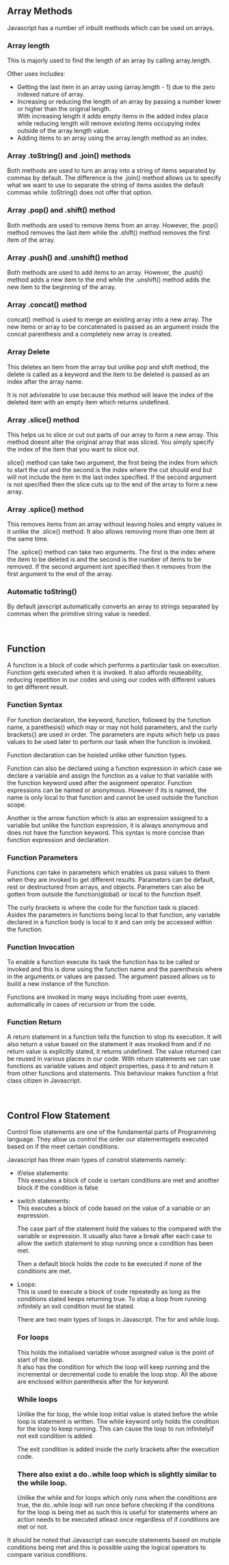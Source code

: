 <h2>Array Methods</h2>
<p>Javascript has a number of inbuilt methods which can be used on arrays.</p>
<h3>Array length</h3>
<p>
  This is majorly used to find the length of an array by calling array.length.
</p>
<p>Other uses includes:</p>

<ul>
  <li>
    Getting the last item in an array using (array.length - 1) due to the zero
    indexed nature of array.
  </li>
  <li>
    Increasing or reducing the length of an array by passing a number lower or
    higher than the original length. <br />
    With increasing length it adds empty items in the added index place while
    reducing length will remove existing items occupying index outside of the
    array.length value.
  </li>
  <li>Adding items to an array using the array.length method as an index.</li>
</ul>

<h3>Array .toString() and .join() methods</h3>
<p>
  Both methods are used to turn an array into a string of items separated by
  commas by default. The difference is the .join() method allows us to specify
  what we want to use to separate the string of items asides the default commas
  while .toString() does not offer that option.
</p>

<h3>Array .pop() and .shift() method</h3>
<p>
  Both methods are used to remove items from an array. However, the .pop()
  method removes the last item while the .shift() method removes the first item
  of the array.
</p>
<h3>Array .push() and .unshift() method</h3>
<p>
  Both methods are used to add items to an array. However, the .push() method
  adds a new item to the end while the .unshift() method adds the new item to
  the beginning of the array.
</p>

<h3>Array .concat() method</h3>
<p>
  concat() method is used to merge an existing array into a new array. The new
  items or array to be concatenated is passed as an argument inside the concat
  parenthesis and a completely new array is created.
</p>

<h3>Array Delete</h3>
<p>
  This deletes an item from the array but unlike pop and shift method, the
  delete is called as a keyword and the item to be deleted is passed as an index
  after the array name.
</p>
<p>
  It is not adviseable to use because this method will leave the index of the
  deleted item with an empty item which returns undefined.
</p>

<h3>Array .slice() method</h3>
<p>
  This helps us to slice or cut out parts of our array to form a new array. This
  method doesnt alter the original array that was sliced. You simply specify the
  index of the item that you want to slice out.
</p>
<p>
  slice() method can take two argument, the first being the index from which to
  start the cut and the second is the index where the cut should end but will
  not include the item in the last index specified. If the second argument is
  not specified then the slice cuts up to the end of the array to form a new
  array.
</p>

<h3>Array .splice() method</h3>
<p>
  This removes items from an array without leaving holes and empty values in it
  unlike the .slice() method. It also allows removing more than one item at the
  same time.
</p>
<p>
  The .splice() method can take two arguments. The first is the index where the
  item to be deleted is and the second is the number of items to be removed. If
  the second argument isnt specified then it removes from the first argument to
  the end of the array.
</p>

<h3>Automatic toString()</h3>
<p>
  By default javscript automatically converts an array to strings separated by
  commas when the primitive string value is needed.
</p>
<br />

<h2>Function</h2>
<p>
  A function is a block of code which performs a particular task on execution.
  Function gets executed when it is invoked. It also affords reuseability,
  reducing repetition in our codes and using our codes with different values to
  get different result.
</p>
<h3>Function Syntax</h3>
<p>
  For function declaration, the keyword, function, followed by the function
  name, a parethesis() which may or may not hold parameters, and the curly
  brackets{} are used in order. The parameters are inputs which help us pass
  values to be used later to perform our task when the function is invoked.
</p>
<p>Function declaration can be hoisted unlike other function types.</p>
<p>
  Function can also be declared using a function expression in which case we
  declare a variable and assign the function as a value to that variable with
  the function keyword used after the asignment operator. Function expressions
  can be named or anonymous. However if its is named, the name is only local to
  that function and cannot be used outside the function scope.
</p>
<p>
  Another is the arrow function which is also an expression assigned to a
  variable but unlike the function expression, it is always anonymous and does
  not have the function keyword. This syntax is more concise than function
  expression and declaration.
</p>

<h3>Function Parameters</h3>
<p>
  Functions can take in parameters which enables us pass values to them when
  they are invoked to get different results. Parameters can be default, rest or
  destructured from arrays, and objects. Parameters can also be gotten from
  outside the function(global) or local to the function itself.
</p>

<p>
  The curly brackets is where the code for the function task is placed. <br />
  Asides the parameters in functions being local to that function, any variable
  declared in a function body is local to it and can only be accessed within the
  function.
</p>

<h3>Function Invocation</h3>
<p>
  To enable a function execute its task the function has to be called or invoked
  and this is done using the function name and the parenthesis where in the
  arguments or values are passed. The argument passed allows us to build a new
  instance of the function.
</p>

<p>
  Functions are invoked in many ways including from user events, automatically
  in cases of recursion or from the code.
</p>

<h3>Function Return</h3>
<p>
  A return statement in a function tells the function to stop its execution. It
  will also return a value based on the statement it was invoked from and if no
  return value is explicitly stated, it returns undefined. The value returned
  can be reused in various places in our code. With return statements we can use
  functions as variable values and object properties, pass it to and return it
  from other functions and statements. This behaviour makes function a frist
  class citizen in Javascript.
</p>
<br />

<h2>Control Flow Statement</h2>
<p>
  Control flow statements are one of the fundamental parts of Programming
  language. They allow us control the order our statementsgets executed based on
  if the meet certain conditions.
</p>
<p>Javascript has three main types of constrol statements namely:</p>
<ul>
  <li>
    <p>
      if/else statements: <br />
      This executes a block of code is certain conditions are met and another
      block if the condition is false
    </p>
  </li>
  <li>
    <p>
      switch statements: <br />
      This executes a block of code based on the value of a variable or an
      expression.
    </p>
    <p>
      The case part of the statement hold the values to the compared with the
      variable or expression. It usually also have a break after each case to
      allow the swtich statement to stop running once a condition has been met.
    </p>
    <p>
      Then a default block holds the code to be executed if none of the
      conditions are met.
    </p>
  </li>
  <li>
    <p>
      Loops: <br />
      This is used to execute a block of code repeatedly as long as the
      conditions stated keeps returning true. To stop a loop from running
      infinitely an exit condition must be stated.
    </p>
    <p>
      There are two main types of loops in Javascript. The for and while loop.
    </p>
    <h3>For loops</h3>
    <p>
      This holds the initialised variable whose assigned value is the point of
      start of the loop. <br />
      It also has the condition for which the loop will keep running and the
      incremental or decremental code to enable the loop stop. All the above are
      enclosed within parenthesis after the for keyword.
    </p>
<h3>While loops</h3>
    
  <p>
      Unlike the for loop, the while loop initial value is stated before the
      while loop is statement is written. The while keyword only holds the
      condition for the loop to keep running. This can cause the loop to run
      infinitelyif not exit condition is added.
  </p>
  <p>
      The exit condition is added inside the curly brackets after the execution
      code.
  </p>
   <h3>
      There also exist a do..while loop which is slightly similar to the while
      loop.
    </h3>
    <p>Unlike the while and for loops which only runs when the conditions
      are true, the do..while loop will run once before checking if the
      conditions for the loop is being met as such this is useful for statements
      where an action needs to be executed atleast once regardless of if
      conditions are met or not.</p>
  
    
   
  </li>
</ul>

<p>
  It should be noted that Javascript can execute statements based on mutiple
  conditions being met and this is possible using the logical operators to
  compare various conditions.
</p>
